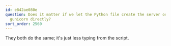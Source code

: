 ```yaml
---
id: e842ae080e
question: Does it matter if we let the Python file create the server or if we run
  gunicorn directly?
sort_order: 2560
---
```


They both do the same; it's just less typing from the script.